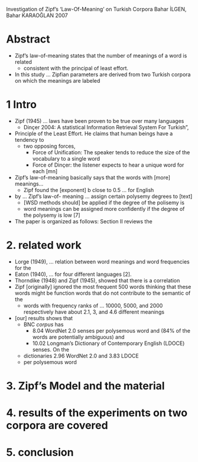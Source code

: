 Investigation of Zipf’s ‘Law-Of-Meaning’ on Turkish Corpora
Bahar İLGEN, Bahar KARAOĞLAN
2007

# Abstract

* Zipf’s law-of-meaning states that the number of meanings of a word is related
  * consistent with the principal of least effort. 
* In this study ... Zipfian parameters are derived from two Turkish corpora on
  which the meanings are labeled

# 1 Intro

* Zipf (1945) ... laws have been proven to be true over many languages 
  * Dinçer 2004: A statistical Information Retrieval System For Turkish”, 
* Principle of the Least Effort. He claims that human beings have a tendency to
  * two opposing forces, 
    * Force of Unification: The speaker tends to reduce the size of the vocabulary to a single word
    * Force of Dinçer: the listener expects to hear a unique word for each [mn]
* Zipf’s law-of-meaning basically says that the words with [more] meanings...
  * Zipf found the [exponent] b close to 0.5 ... for English 
* by ... Zipf’s law-of- meaning ...  assign certain polysemy degrees to [text]
  * [WSD methods should] be applied if the degree of the polisemy is
  * word meanings can be assigned more confidently if the degree of the
    polysemy is low [7]
* The paper is organized as follows: Section II reviews the 

# 2. related work

* Lorge (1949), ... relation between word meanings and word frequencies for the
* Eaton (1940), ... for four different languages [2].  
* Thorndike (1948) and Zipf (1945), showed that there is a correlation 
* Zipf [originally] ignored the most frequent 500 words thinking that these
  words might be function words that do not contribute to the semantic of the
  * words with frequency ranks of ... 10000, 5000, and 2000 respectively have
    about                               2.1,    3, and  4.6 different meanings
* [our] results shows that 
  * BNC _corpus_ has
    * 8.04 WordNet 2.0 senses per polysemous word and 
      (84% of the words are potentially ambiguous) and 
    * 10.02 Longman’s Dictionary of Contemporary English (LDOCE) senses. On the
  * dictionaries
    2.96 WordNet 2.0 and 
    3.83 LDOCE 
  * per polysemous word

# 3. Zipf’s Model and the material

# 4. results of the experiments on two corpora are covered

# 5. conclusion
